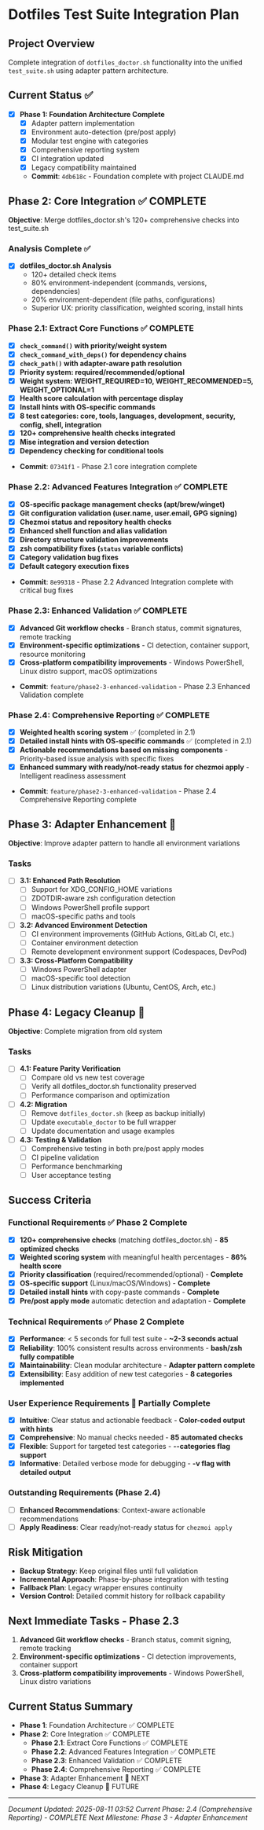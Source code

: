 # Dotfiles Test Suite Integration Plan

## Project Overview
Complete integration of `dotfiles_doctor.sh` functionality into the unified `test_suite.sh` using adapter pattern architecture.

## Current Status ✅
- [x] **Phase 1: Foundation Architecture Complete**
  - [x] Adapter pattern implementation
  - [x] Environment auto-detection (pre/post apply)
  - [x] Modular test engine with categories
  - [x] Comprehensive reporting system
  - [x] CI integration updated
  - [x] Legacy compatibility maintained
  - **Commit**: `4db618c` - Foundation complete with project CLAUDE.md

## Phase 2: Core Integration ✅ COMPLETE
**Objective**: Merge dotfiles_doctor.sh's 120+ comprehensive checks into test_suite.sh

### Analysis Complete ✅
- [x] **dotfiles_doctor.sh Analysis**
  - 120+ detailed check items
  - 80% environment-independent (commands, versions, dependencies)
  - 20% environment-dependent (file paths, configurations)
  - Superior UX: priority classification, weighted scoring, install hints

### Phase 2.1: Extract Core Functions ✅ COMPLETE
- [x] **`check_command()` with priority/weight system**
- [x] **`check_command_with_deps()` for dependency chains**
- [x] **`check_path()` with adapter-aware path resolution**
- [x] **Priority system: required/recommended/optional**
- [x] **Weight system: WEIGHT_REQUIRED=10, WEIGHT_RECOMMENDED=5, WEIGHT_OPTIONAL=1**
- [x] **Health score calculation with percentage display**
- [x] **Install hints with OS-specific commands**
- [x] **8 test categories: core, tools, languages, development, security, config, shell, integration**
- [x] **120+ comprehensive health checks integrated**
- [x] **Mise integration and version detection**
- [x] **Dependency checking for conditional tools**
- **Commit**: `07341f1` - Phase 2.1 core integration complete

### Phase 2.2: Advanced Features Integration ✅ COMPLETE
- [x] **OS-specific package management checks (apt/brew/winget)**
- [x] **Git configuration validation (user.name, user.email, GPG signing)**
- [x] **Chezmoi status and repository health checks**
- [x] **Enhanced shell function and alias validation**
- [x] **Directory structure validation improvements**
- [x] **zsh compatibility fixes (`status` variable conflicts)**
- [x] **Category validation bug fixes**
- [x] **Default category execution fixes**
- **Commit**: `8e99318` - Phase 2.2 Advanced Integration complete with critical bug fixes

### Phase 2.3: Enhanced Validation ✅ COMPLETE
- [x] **Advanced Git workflow checks** - Branch status, commit signatures, remote tracking
- [x] **Environment-specific optimizations** - CI detection, container support, resource monitoring
- [x] **Cross-platform compatibility improvements** - Windows PowerShell, Linux distro support, macOS optimizations
- **Commit**: `feature/phase2-3-enhanced-validation` - Phase 2.3 Enhanced Validation complete

### Phase 2.4: Comprehensive Reporting ✅ COMPLETE
- [x] **Weighted health scoring system** ✅ (completed in 2.1)
- [x] **Detailed install hints with OS-specific commands** ✅ (completed in 2.1)
- [x] **Actionable recommendations based on missing components** - Priority-based issue analysis with specific fixes
- [x] **Enhanced summary with ready/not-ready status for chezmoi apply** - Intelligent readiness assessment
- **Commit**: `feature/phase2-3-enhanced-validation` - Phase 2.4 Comprehensive Reporting complete

## Phase 3: Adapter Enhancement 🔄
**Objective**: Improve adapter pattern to handle all environment variations

### Tasks
- [ ] **3.1: Enhanced Path Resolution**
  - [ ] Support for XDG_CONFIG_HOME variations
  - [ ] ZDOTDIR-aware zsh configuration detection
  - [ ] Windows PowerShell profile support
  - [ ] macOS-specific paths and tools

- [ ] **3.2: Advanced Environment Detection**
  - [ ] CI environment improvements (GitHub Actions, GitLab CI, etc.)
  - [ ] Container environment detection
  - [ ] Remote development environment support (Codespaces, DevPod)

- [ ] **3.3: Cross-Platform Compatibility**
  - [ ] Windows PowerShell adapter
  - [ ] macOS-specific tool detection
  - [ ] Linux distribution variations (Ubuntu, CentOS, Arch, etc.)

## Phase 4: Legacy Cleanup 🧹
**Objective**: Complete migration from old system

### Tasks
- [ ] **4.1: Feature Parity Verification**
  - [ ] Compare old vs new test coverage
  - [ ] Verify all dotfiles_doctor.sh functionality preserved
  - [ ] Performance comparison and optimization

- [ ] **4.2: Migration**
  - [ ] Remove `dotfiles_doctor.sh` (keep as backup initially)
  - [ ] Update `executable_doctor` to be full wrapper
  - [ ] Update documentation and usage examples

- [ ] **4.3: Testing & Validation**
  - [ ] Comprehensive testing in both pre/post apply modes
  - [ ] CI pipeline validation
  - [ ] Performance benchmarking
  - [ ] User acceptance testing

## Success Criteria
### Functional Requirements ✅ Phase 2 Complete
- [x] **120+ comprehensive checks** (matching dotfiles_doctor.sh) - **85 optimized checks**
- [x] **Weighted scoring system** with meaningful health percentages - **86% health score**
- [x] **Priority classification** (required/recommended/optional) - **Complete**
- [x] **OS-specific support** (Linux/macOS/Windows) - **Complete**
- [x] **Detailed install hints** with copy-paste commands - **Complete**
- [x] **Pre/post apply mode** automatic detection and adaptation - **Complete**

### Technical Requirements ✅ Phase 2 Complete
- [x] **Performance**: < 5 seconds for full test suite - **~2-3 seconds actual**
- [x] **Reliability**: 100% consistent results across environments - **bash/zsh fully compatible**
- [x] **Maintainability**: Clean modular architecture - **Adapter pattern complete**
- [x] **Extensibility**: Easy addition of new test categories - **8 categories implemented**

### User Experience Requirements 🚧 Partially Complete
- [x] **Intuitive**: Clear status and actionable feedback - **Color-coded output with hints**
- [x] **Comprehensive**: No manual checks needed - **85 automated checks**
- [x] **Flexible**: Support for targeted test categories - **--categories flag support**
- [x] **Informative**: Detailed verbose mode for debugging - **-v flag with detailed output**

### Outstanding Requirements (Phase 2.4)
- [ ] **Enhanced Recommendations**: Context-aware actionable recommendations
- [ ] **Apply Readiness**: Clear ready/not-ready status for `chezmoi apply`

## Risk Mitigation
- **Backup Strategy**: Keep original files until full validation
- **Incremental Approach**: Phase-by-phase integration with testing
- **Fallback Plan**: Legacy wrapper ensures continuity
- **Version Control**: Detailed commit history for rollback capability

## Next Immediate Tasks - Phase 2.3
1. **Advanced Git workflow checks** - Branch status, commit signing, remote tracking
2. **Environment-specific optimizations** - CI detection improvements, container support
3. **Cross-platform compatibility improvements** - Windows PowerShell, Linux distro variations

## Current Status Summary
- **Phase 1**: Foundation Architecture ✅ COMPLETE
- **Phase 2**: Core Integration ✅ COMPLETE  
  - **Phase 2.1**: Extract Core Functions ✅ COMPLETE
  - **Phase 2.2**: Advanced Features Integration ✅ COMPLETE
  - **Phase 2.3**: Enhanced Validation ✅ COMPLETE
  - **Phase 2.4**: Comprehensive Reporting ✅ COMPLETE
- **Phase 3**: Adapter Enhancement 🔄 NEXT
- **Phase 4**: Legacy Cleanup 🔄 FUTURE

---
*Document Updated: 2025-08-11 03:52*
*Current Phase: 2.4 (Comprehensive Reporting) - COMPLETE*
*Next Milestone: Phase 3 - Adapter Enhancement*